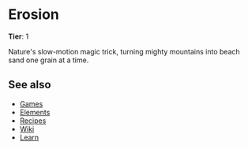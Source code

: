 # Erosion

**Tier**: 1

Nature's slow-motion magic trick, turning mighty mountains into beach sand one grain at a time.

## See also

* [Games](/wiki/games)
* [Elements](/wiki/elements)
* [Recipes](/wiki/recipes)
* [Wiki](/wiki/index)
* [Learn](/learn/index)